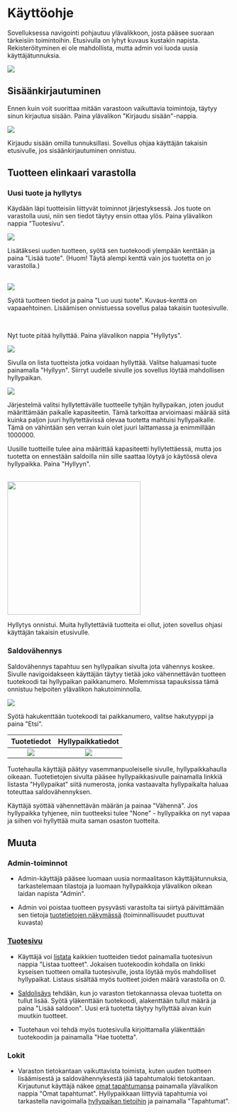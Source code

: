 # Käyttöohje

<p>Sovelluksessa navigointi pohjautuu ylävalikkoon, josta pääsee suoraan tärkeisiin toimintoihin. Etusivulla on lyhyt kuvaus kustakin napista. Rekisteröityminen ei ole mahdollista, mutta admin voi luoda uusia käyttäjätunnuksia.</p>
<img src="https://github.com/ktatu/Varastojarjestelma/blob/master/documentation/kayttoohjekuvat/navbar.png">

## Sisäänkirjautuminen

<p>Ennen kuin voit suorittaa mitään varastoon vaikuttavia toimintoja, täytyy sinun kirjautua sisään. Paina ylävalikon "Kirjaudu sisään"-nappia.</p>
<img src="https://github.com/ktatu/Varastojarjestelma/blob/master/documentation/kayttoohjekuvat/kirjautuminen.png">
<p>Kirjaudu sisään omilla tunnuksillasi. Sovellus ohjaa käyttäjän takaisin etusivulle, jos sisäänkirjautuminen onnistuu.</p>

## Tuotteen elinkaari varastolla

### Uusi tuote ja hyllytys

<p>Käydään läpi tuotteisiin liittyvät toiminnot järjestyksessä. Jos tuote on varastolla uusi, niin sen tiedot täytyy ensin ottaa ylös. Paina ylävalikon nappia "Tuotesivu".</p>
<img src="https://github.com/ktatu/Varastojarjestelma/blob/master/documentation/kayttoohjekuvat/tuotesivu1.png">
<p>Lisätäksesi uuden tuotteen, syötä sen tuotekoodi ylempään kenttään ja paina "Lisää tuote". (Huom! Täytä alempi kenttä vain jos tuotetta on jo varastolla.)</p>
<br>
<img src="https://github.com/ktatu/Varastojarjestelma/blob/master/documentation/kayttoohjekuvat/uusituote.png">
<p>Syötä tuotteen tiedot ja paina "Luo uusi tuote". Kuvaus-kenttä on vapaaehtoinen. Lisäämisen onnistuessa sovellus palaa takaisin tuotesivulle.</p>

<br>

<p>Nyt tuote pitää hyllyttää. Paina ylävalikon nappia "Hyllytys".</p>

<img src="https://github.com/ktatu/Varastojarjestelma/blob/master/documentation/kayttoohjekuvat/hyllytettavat.png">
<p>Sivulla on lista tuotteista jotka voidaan hyllyttää. Valitse haluamasi tuote painamalla "Hyllyyn". Siirryt uudelle sivulle jos sovellus löytää mahdollisen hyllypaikan.</p>

<img src="https://github.com/ktatu/Varastojarjestelma/blob/master/documentation/kayttoohjekuvat/hyllyyn.png">
<p>Järjestelmä valitsi hyllytettävälle tuotteelle tyhjän hyllypaikan, joten joudut määrittämään paikalle kapasiteetin. Tämä tarkoittaa arvioimaasi määrää siitä kuinka paljon juuri hyllytettävissä olevaa tuotetta mahtuisi hyllypaikalle. Tämä on vähintään sen verran kuin olet juuri laittamassa ja enimmillään 1000000.</p> 
<p>Uusille tuotteille tulee aina määrittää kapasiteetti hyllytettäessä, mutta jos tuotetta on ennestään saldoilla niin sille saattaa löytyä jo käytössä oleva hyllypaikka. Paina "Hyllyyn".</p>

<br>

<img src="https://github.com/ktatu/Varastojarjestelma/blob/master/documentation/kayttoohjekuvat/hyllytysonnistuu.png" height=300px>
<p>Hyllytys onnistui. Muita hyllytettäviä tuotteita ei ollut, joten sovellus ohjasi käyttäjän takaisin etusivulle.</p>

### Saldovähennys

<p>Saldovähennys tapahtuu sen hyllypaikan sivulta jota vähennys koskee. Sivulle navigoidakseen käyttäjän täytyy tietää joko vähennettävän tuotteen tuotekoodi tai hyllypaikan paikkanumero. Molemmissa tapauksissa tämä onnistuu helpoiten ylävalikon hakutoiminnolla.</p>

<img src="https://github.com/ktatu/Varastojarjestelma/blob/master/documentation/kayttoohjekuvat/hakutoiminto.png">

<p>Syötä hakukenttään tuotekoodi tai paikkanumero, valitse hakutyyppi ja paina "Etsi".</p>

Tuotetiedot                |  Hyllypaikkatiedot
:-------------------------:|:-------------------------:
![](https://github.com/ktatu/Varastojarjestelma/blob/master/documentation/kayttoohjekuvat/tuotetiedot.png)  |  ![](https://github.com/ktatu/Varastojarjestelma/blob/master/documentation/kayttoohjekuvat/hyllypaikkatiedot.png)

<p>Tuotehaulla käyttäjä päätyy vasemmanpuoleiselle sivulle, hyllypaikkahaulla oikeaan. Tuotetietojen sivulta pääsee hyllypaikkasivulle painamalla linkkiä listasta "Hyllypaikat" siitä numerosta, jonka vastaavalta hyllypaikalta haluaa toteuttaa saldovähennyksen.</p>
<p>Käyttäjä syöttää vähennettävän määrän ja painaa "Vähennä". Jos hyllypaikka tyhjenee, niin tuotteeksi tulee "None" - hyllypaikka on nyt vapaa ja siihen voi hyllyttää muita saman osaston tuotteita.</p>

## Muuta

### Admin-toiminnot

- Admin-käyttäjä pääsee luomaan uusia normaalitason käyttäjätunnuksia, tarkastelemaan tilastoja ja luomaan hyllypaikkoja ylävalikon oikean laidan napista "Admin".

- Admin voi poistaa tuotteen pysyvästi varastolta tai siirtyä päivittämään sen tietoja <a href="https://github.com/ktatu/Varastojarjestelma/blob/master/documentation/kayttoohjekuvat/tuotetiedot.png">tuotetietojen näkymässä</a> (toiminnallisuudet puuttuvat kuvasta)

### <a href="https://github.com/ktatu/Varastojarjestelma/blob/master/documentation/kayttoohjekuvat/tuotesivu1.png">Tuotesivu</a>

- Käyttäjä voi <a href="https://github.com/ktatu/Varastojarjestelma/blob/master/documentation/kayttoohjekuvat/listaus.png">listata</a> kaikkien tuotteiden tiedot painamalla tuotesivun nappia "Listaa tuotteet". Jokaisen tuotekoodin kohdalla on linkki kyseisen tuotteen omalla tuotesivulle, josta löytää myös mahdolliset hyllypaikat. Listaus sisältää myös tuotteet joiden määrä varastolla on 0.

- <a href="https://github.com/ktatu/Varastojarjestelma/blob/master/documentation/kayttoohjekuvat/saldolisays.png">Saldolisäys</a> tehdään, kun jo varaston tietokannassa olevaa tuotetta on tullut lisää. Syötä yläkenttään tuotekoodi, alakenttään tullut määrä ja paina "Lisää saldoon". Uusi erä tuotetta täytyy hyllyttää aivan kuin muutkin tuotteet.

- Tuotehaun voi tehdä myös tuotesivulla kirjoittamalla yläkenttään tuotekoodin ja painamalla "Hae tuotetta".

### Lokit

- Varaston tietokantaan vaikuttavista toimista, kuten uuden tuotteen lisäämisestä ja saldovähennyksestä jää tapahtumaloki tietokantaan. Kirjautunut käyttäjä näkee <a href="https://github.com/ktatu/Varastojarjestelma/blob/master/documentation/kayttoohjekuvat/omattapahtumat.png">omat tapahtumansa</a> painamalla ylävalikon nappia "Omat tapahtumat". Hyllypaikkaan liittyviä tapahtumia voi tarkastella navigoimalla <a href="https://github.com/ktatu/Varastojarjestelma/blob/master/documentation/kayttoohjekuvat/hyllypaikkatiedot.png">hyllypaikan tietoihin</a> ja painamalla "Tapahtumat".
